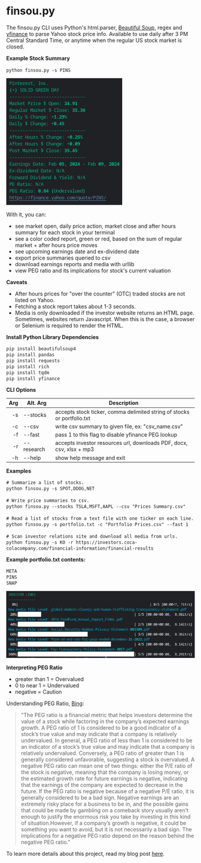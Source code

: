 # finsou.py

The finsou.py CLI uses Python's html.parser, [Beautiful Soup](https://pypi.org/project/beautifulsoup4/), regex and [yfinance](https://pypi.org/project/yfinance/) to parse Yahoo stock price info. Available to use daily after 3 PM Central Standard Time, or anytime when the regular US stock market is closed.

**Example Stock Summary**

`python finsou.py -s PINS`

![stock summary example](stock-summary-example.png "Fetch a Stock Summary")

With it, you can:
- see market open, daily price action, market close and after hours summary for each stock in your terminal
- see a color coded report, green or red, based on the sum of regular market + after hours price moves
- see upcoming earnings date and ex-dividend date
- export price summaries queried to csv
- download earnings reports and media with urllib
- view PEG ratio and its implications for stock's current valuation

**Caveats**
- After hours prices for "over the counter" (OTC) traded stocks are not listed on Yahoo.
- Fetching a stock report takes about 1-3 seconds.
- Media is only downloaded if the investor website returns an HTML page. Sometimes, websites return Javascript. When this is the case, a browser or Selenium is required to render the HTML.

**Install Python Library Dependencies**
```
pip install beautifulsoup4
pip install pandas
pip install requests
pip install rich
pip install tqdm
pip install yfinance
```

**CLI Options**

| Arg  | Alt. Arg  | Description										                         |
|-----:|-----------|-----------------------------------------------------------------------------|
|   -s | --stocks  | accepts stock ticker, comma delimited string of stocks or portfolio.txt     |
|   -c | --csv     | write csv summary to given file, ex: "csv_name.csv"                         |
|   -f | --fast| pass 1 to this flag to disable yfinance PEG lookup       |
|   -r | --research| accepts investor resources url, downloads PDF, docx, csv, xlsx + mp3        |
|   -h | --help    | show help message and exit  						                         |

**Examples**
```
# Summarize a list of stocks.
python finsou.py -s SPOT,DDOG,NET

# Write price summaries to csv.
python finsou.py --stocks TSLA,MSFT,AAPL --csv "Prices Summary.csv"

# Read a list of stocks from a text file with one ticker on each line.
python finsou.py -s portfolio.txt -c "Portfolio Prices.csv" --fast 1

# Scan investor relations site and download all media from urls.
python finsou.py -s KO -r https://investors.coca-colacompany.com/financial-information/financial-results
```

**Example portfolio.txt contents:**
```
META
PINS
SNAP
```

![media download example](media-download-example.png "Download Financial Reports and Media")

**Interpreting PEG Ratio**
- greater than 1 = Overvalued
- 0 to near 1 = Undervalued
- negative = Caution

Understanding PEG Ratio, [Bing](https://bing.com):
> "The PEG ratio is a financial metric that helps investors determine the value of a stock while factoring in the company’s expected earnings growth. A PEG ratio of 1 is considered to be a good indicator of a stock’s true value and may indicate that a company is relatively undervalued.
In general, a PEG ratio of less than 1 is considered to be an indicator of a stock’s true value and may indicate that a company is relatively undervalued. Conversely, a PEG ratio of greater than 1 is generally considered unfavorable, suggesting a stock is overvalued.
A negative PEG ratio can mean one of two things:
either the P/E ratio of the stock is negative, meaning that the company is losing money,
or
the estimated growth rate for future earnings is negative, indicating that
the earnings of the company are expected to decrease in the future.
If the PEG ratio is negative because of a negative P/E ratio, it is generally
considered to be a bad sign. Negative earnings are an extremely risky place for
a business to be in, and the possible gains that could be made by gambling
on a comeback story usually aren’t enough to justify the enormous risk you
take by investing in this kind of situation.However, if a company’s growth is negative, it could be something you want to avoid, but it is not necessarily a bad sign.
The implications for a negative PEG ratio depend on the reason behind the negative PEG ratio."

To learn more details about this project, read my blog post [here](https://lofipython.com/making-a-yahoo-stock-price-summary-cli-with-python).
